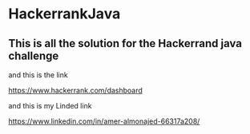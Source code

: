

# HackerrankJava

## This is all the solution for the Hackerrand java challenge 

and this is the link 

https://www.hackerrank.com/dashboard

and this is my Linded link 

https://www.linkedin.com/in/amer-almonajed-66317a208/

